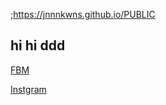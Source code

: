 ;https://jnnnkwns.github.io/PUBLIC

## hi hi ddd

[FBM](https://www.messenger.com/login)
[]()
[]()
 

[Instgram](https://www.instagram.com)
[]()
[]()
[]()

[]()

[]()

[]()

[]()
